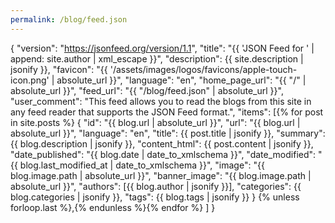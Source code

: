 ```yaml
---
permalink: /blog/feed.json
---
```

{
    "version": "https://jsonfeed.org/version/1.1",
    "title": "{{ 'JSON Feed for ' | append: site.author | xml_escape }}",
    "description": {{ site.description | jsonify }},
    "favicon": "{{ '/assets/images/logos/favicons/apple-touch-icon.png' | absolute_url }}",
    "language": "en",
    "home_page_url": "{{ "/" | absolute_url }}",
    "feed_url": "{{ "/blog/feed.json" | absolute_url }}",
    "user_comment": "This feed allows you to read the blogs from this site in any feed reader that supports the JSON Feed format.",
    "items": [{% for post in site.posts %}
        {
            "id": "{{ blog.url | absolute_url }}",
            "url": "{{ blog.url | absolute_url }}",
            "language": "en",
            "title": {{ post.title | jsonify }},
            "summary": {{ blog.description | jsonify }},
            "content_html": {{ post.content | jsonify }},
            "date_published": "{{ blog.date | date_to_xmlschema }}",
            "date_modified": "{{ blog.last_modified_at | date_to_xmlschema }}",
            "image": "{{ blog.image.path | absolute_url }}",
            "banner_image": "{{ blog.image.path | absolute_url }}",
            "authors": [{{ blog.author | jsonify }}],
            "categories": {{ blog.categories | jsonify }},
            "tags": {{ blog.tags | jsonify }}
        }
        {% unless forloop.last %},{% endunless %}{% endfor %}
    ]
}